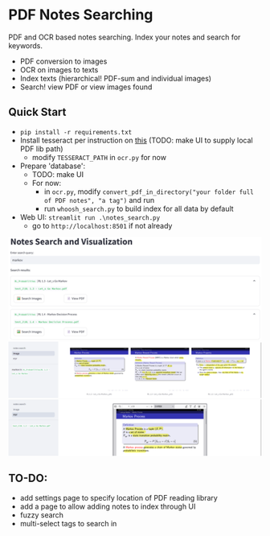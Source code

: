 # PDF Notes Searching
PDF and OCR based notes searching. Index your notes and search for keywords. 
- PDF conversion to images
- OCR on images to texts
- Index texts (hierarchical! PDF-sum and individual images)
- Search! view PDF or view images found

## Quick Start
- `pip install -r requirements.txt`
- Install tesseract per instruction on [this](https://github.com/SanBingYouYong/pdf2txt) (TODO: make UI to supply local PDF lib path)
    - modify `TESSERACT_PATH` in `ocr.py` for now
- Prepare 'database': 
    - TODO: make UI
    - For now: 
        - in `ocr.py`, modify `convert_pdf_in_directory("your folder full of PDF notes", "a tag")` and run
        - run `whoosh_search.py` to build index for all data by default
- Web UI: `streamlit run .\notes_search.py`
    - go to `http://localhost:8501` if not already

![markov](markov.png)
![images](images.png)
![pdf](pdf.png)

## TO-DO:
- add settings page to specify location of PDF reading library
- add a page to allow adding notes to index through UI
- fuzzy search
- multi-select tags to search in
